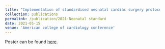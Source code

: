 ```yaml
---
title: "Implementation of standardised neonatal cardiac surgery protocol improves postoperative outcomes"
collection: publications
permalink: /publication/2021-Neonatal standard
date: 2021-05-15
venue: 'American college of cardiology conference'
---
```


Poster can be found [here](https://sahithisharma27.github.io/files/AccPoster.pdf).
